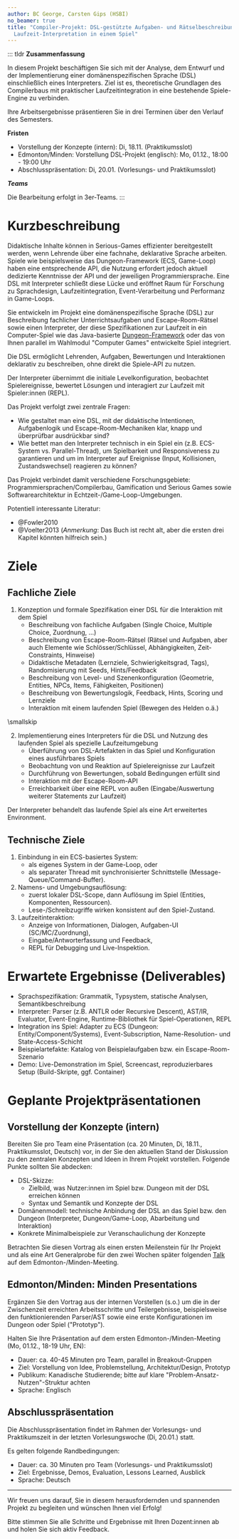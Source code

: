 ```yaml
---
author: BC George, Carsten Gips (HSBI)
no_beamer: true
title: "Compiler-Projekt: DSL-gestützte Aufgaben- und Rätselbeschreibung mit
  Laufzeit-Interpretation in einem Spiel"
---
```


::: tldr
**Zusammenfassung**

In diesem Projekt beschäftigen Sie sich mit der Analyse, dem Entwurf und der
Implementierung einer domänenspezifischen Sprache (DSL) einschließlich eines
Interpreters. Ziel ist es, theoretische Grundlagen des Compilerbaus mit praktischer
Laufzeitintegration in eine bestehende Spiele-Engine zu verbinden.

Ihre Arbeitsergebnisse präsentieren Sie in drei Terminen über den Verlauf des
Semesters.

**Fristen**

-   Vorstellung der Konzepte (intern): Di, 18.11. (Praktikumsslot)
-   Edmonton/Minden: Vorstellung DSL-Projekt (englisch): Mo, 01.12., 18:00 - 19:00
    Uhr
-   Abschlusspräsentation: Di, 20.01. (Vorlesungs- und Praktikumsslot)

***Teams***

Die Bearbeitung erfolgt in 3er-Teams.
:::

# Kurzbeschreibung

Didaktische Inhalte können in Serious-Games effizienter bereitgestellt werden, wenn
Lehrende über eine fachnahe, deklarative Sprache arbeiten. Spiele wie beispielsweise
das Dungeon-Framework (ECS, Game-Loop) haben eine entsprechende API, die Nutzung
erfordert jedoch aktuell dedizierte Kenntnisse der API und der jeweiligen
Programmiersprache. Eine DSL mit Interpreter schließt diese Lücke und eröffnet Raum
für Forschung zu Sprachdesign, Laufzeitintegration, Event-Verarbeitung und
Performanz in Game-Loops.

Sie entwickeln im Projekt eine domänenspezifische Sprache (DSL) zur Beschreibung
fachlicher Unterrichtsaufgaben und Escape-Room-Rätsel sowie einen Interpreter, der
diese Spezifikationen zur Laufzeit in ein Computer-Spiel wie das Java-basierte
[Dungeon-Framework](https://github.com/Dungeon-CampusMinden/Dungeon) oder das von
Ihnen parallel im Wahlmodul "Computer Games" entwickelte Spiel integriert.

Die DSL ermöglicht Lehrenden, Aufgaben, Bewertungen und Interaktionen deklarativ zu
beschreiben, ohne direkt die Spiele-API zu nutzen.

Der Interpreter übernimmt die initiale Levelkonfiguration, beobachtet
Spielereignisse, bewertet Lösungen und interagiert zur Laufzeit mit Spieler:innen
(REPL).

Das Projekt verfolgt zwei zentrale Fragen:

-   Wie gestaltet man eine DSL, mit der didaktische Intentionen, Aufgabenlogik und
    Escape-Room-Mechaniken klar, knapp und überprüfbar ausdrückbar sind?
-   Wie bettet man den Interpreter technisch in ein Spiel ein (z.B. ECS-System
    vs. Parallel-Thread), um Spielbarkeit und Responsiveness zu garantieren und um
    im Interpreter auf Ereignisse (Input, Kollisionen, Zustandswechsel) reagieren zu
    können?

Das Projekt verbindet damit verschiedene Forschungsgebiete:
Programmiersprachen/Compilerbau, Gamification und Serious Games sowie
Softwarearchitektur in Echtzeit-/Game-Loop-Umgebungen.

Potentiell interessante Literatur:

-   @Fowler2010
-   @Voelter2013 (*Anmerkung*: Das Buch ist recht alt, aber die ersten drei Kapitel könnten hilfreich sein.)


# Ziele

## Fachliche Ziele

1.  Konzeption und formale Spezifikation einer DSL für die Interaktion mit dem Spiel
    -   Beschreibung von fachliche Aufgaben (Single Choice, Multiple Choice,
        Zuordnung, ...)
    -   Beschreibung von Escape-Room-Rätsel (Rätsel und Aufgaben, aber auch Elemente
        wie Schlösser/Schlüssel, Abhängigkeiten, Zeit-Constraints, Hinweise)
    -   Didaktische Metadaten (Lernziele, Schwierigkeitsgrad, Tags), Randomisierung
        mit Seeds, Hints/Feedback
    -   Beschreibung von Level- und Szenenkonfiguration (Geometrie, Entities, NPCs,
        Items, Fähigkeiten, Positionen)
    -   Beschreibung von Bewertungslogik, Feedback, Hints, Scoring und Lernziele
    -   Interaktion mit einem laufenden Spiel (Bewegen des Helden o.ä.)

\smallskip

2.  Implementierung eines Interpreters für die DSL und Nutzung des laufenden Spiel
    als spezielle Laufzeitumgebung
    -   Überführung von DSL-Artefakten in das Spiel und Konfiguration eines
        ausführbares Spiels
    -   Beobachtung von und Reaktion auf Spielereignisse zur Laufzeit
    -   Durchführung von Bewertungen, sobald Bedingungen erfüllt sind
    -   Interaktion mit der Escape-Room-API
    -   Erreichbarkeit über eine REPL von außen (Eingabe/Auswertung weiterer
        Statements zur Laufzeit)

Der Interpreter behandelt das laufende Spiel als eine Art erweitertes Environment.

## Technische Ziele

1.  Einbindung in ein ECS-basiertes System:
    -   als eigenes System in der Game-Loop, oder
    -   als separater Thread mit synchronisierter Schnittstelle
        (Message-Queue/Command-Buffer).
2.  Namens- und Umgebungsauflösung:
    -   zuerst lokaler DSL-Scope, dann Auflösung im Spiel (Entities, Komponenten,
        Ressourcen).
    -   Lese-/Schreibzugriffe wirken konsistent auf den Spiel-Zustand.
3.  Laufzeitinteraktion:
    -   Anzeige von Informationen, Dialogen, Aufgaben-UI (SC/MC/Zuordnung),
    -   Eingabe/Antworterfassung und Feedback,
    -   REPL für Debugging und Live-Inspektion.

# Erwartete Ergebnisse (Deliverables)

-   Sprachspezifikation: Grammatik, Typsystem, statische Analysen,
    Semantikbeschreibung
-   Interpreter: Parser (z.B. ANTLR oder Recursive Descent), AST/IR, Evaluator,
    Event-Engine, Runtime-Bibliothek für Spiel-Operationen, REPL
-   Integration ins Spiel: Adapter zu ECS (Dungeon: Entity/Component/Systems),
    Event-Subscription, Name-Resolution- und State-Access-Schicht
-   Beispielartefakte: Katalog von Beispielaufgaben bzw. ein Escape-Room-Szenario
-   Demo: Live-Demonstration im Spiel, Screencast, reproduzierbares Setup
    (Build-Skripte, ggf. Container)

# Geplante Projektpräsentationen

## Vorstellung der Konzepte (intern)

Bereiten Sie pro Team eine Präsentation (ca. 20 Minuten, Di, 18.11., Praktikumsslot,
Deutsch) vor, in der Sie den aktuellen Stand der Diskussion zu den zentralen
Konzepten und Ideen in Ihrem Projekt vorstellen. Folgende Punkte sollten Sie
abdecken:

-   DSL-Skizze:
    -   Zielbild, was Nutzer:innen im Spiel bzw. Dungeon mit der DSL erreichen
        können
    -   Syntax und Semantik und Konzepte der DSL
-   Domänenmodell: technische Anbindung der DSL an das Spiel bzw. den Dungeon
    (Interpreter, Dungeon/Game-Loop, Abarbeitung und Interaktion)
-   Konkrete Minimalbeispiele zur Veranschaulichung der Konzepte

Betrachten Sie diesen Vortrag als einen ersten Meilenstein für Ihr Projekt und als
eine Art Generalprobe für den zwei Wochen später folgenden [Talk](talk.md) auf dem
Edmonton-/Minden-Meeting.

## Edmonton/Minden: Minden Presentations

Ergänzen Sie den Vortrag aus der internen Vorstellen (s.o.) um die in der
Zwischenzeit erreichten Arbeitsschritte und Teilergebnisse, beispielsweise den
funktionierenden Parser/AST sowie eine erste Konfigurationen im Dungeon oder Spiel
("Prototyp").

Halten Sie Ihre Präsentation auf dem ersten Edmonton-/Minden-Meeting (Mo, 01.12.,
18-19 Uhr, EN):

-   Dauer: ca. 40-45 Minuten pro Team, parallel in Breakout-Gruppen
-   Ziel: Vorstellung von Idee, Problemstellung, Architektur/Design, Prototyp
-   Publikum: Kanadische Studierende; bitte auf klare
    "Problem-Ansatz-Nutzen"-Struktur achten
-   Sprache: Englisch

## Abschlusspräsentation

Die Abschlusspräsentation findet im Rahmen der Vorlesungs- und Praktikumszeit in der
letzten Vorlesungswoche (Di, 20.01.) statt.

Es gelten folgende Randbedingungen:

-   Dauer: ca. 30 Minuten pro Team (Vorlesungs- und Praktikumsslot)
-   Ziel: Ergebnisse, Demos, Evaluation, Lessons Learned, Ausblick
-   Sprache: Deutsch

------------------------------------------------------------------------------------

Wir freuen uns darauf, Sie in diesem herausfordernden und spannenden Projekt zu
begleiten und wünschen Ihnen viel Erfolg!

Bitte stimmen Sie alle Schritte und Ergebnisse mit Ihren Dozent:innen ab und holen
Sie sich aktiv Feedback.
